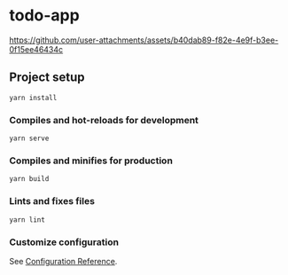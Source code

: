 # todo-app


https://github.com/user-attachments/assets/b40dab89-f82e-4e9f-b3ee-0f15ee46434c



## Project setup
```
yarn install
```

### Compiles and hot-reloads for development
```
yarn serve
```

### Compiles and minifies for production
```
yarn build
```

### Lints and fixes files
```
yarn lint
```

### Customize configuration
See [Configuration Reference](https://cli.vuejs.org/config/).
